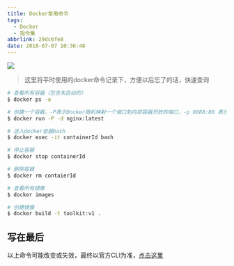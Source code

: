 ```yaml
---
title: Docker常用命令
tags:
  - Docker
  - 指令集
abbrlink: 29dc6fe8
date: 2018-07-07 10:36:48
---
```

![](https://static.1991421.cn/2018-07-07-024107.png)

> 这里将平时使用的docker命令记录下，方便以后忘了的话，快速查询

```bash
# 查看所有容器（包含未启动的）
$ docker ps -a

# 创建一个容器，-P表示Docker随机映射一个端口到内部容器开放的端口，-p 8888:80 表示指定端口映射容器80
$ docker run -P -d nginx:latest 

# 进入docker容器bash
$ docker exec -it containerId bash

# 停止容器
$ docker stop containerId

# 删除容器
$ docker rm contaierId

# 查看所有镜像
$ docker images

# 创建镜像
$ docker build -t toolkit:v1 . 
```
## 写在最后
以上命令可能改变或失效，最终以官方CLI为准，[点击这里](https://docs.docker.com/engine/reference/run/)
